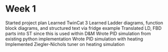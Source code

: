 # Week 1
Started project plan
Learned TwinCat 3
Learned Ladder diagrams, function block diagrams, and structured text via fridge example
Translated LD, FBD parts into ST since this is used within D&M
Wrote PID simulation from existing python implementation
Wrote PID simulation with heating
Implemented Ziegler-Nichols tuner on heating simulation